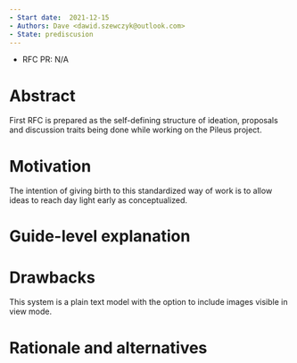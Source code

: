 ```yaml
---
- Start date:  2021-12-15
- Authors: Dave <dawid.szewczyk@outlook.com>
- State: prediscusion
---
```


- RFC PR: N/A

# Abstract
First RFC is prepared as the self-defining structure of ideation, proposals and discussion traits being done while working on the Pileus project.

# Motivation
The intention of giving birth to this standardized way of work is to allow ideas to reach day light early as conceptualized.

# Guide-level explanation


# Drawbacks
This system is a plain text model with the option to include images visible in view mode.

# Rationale and alternatives
